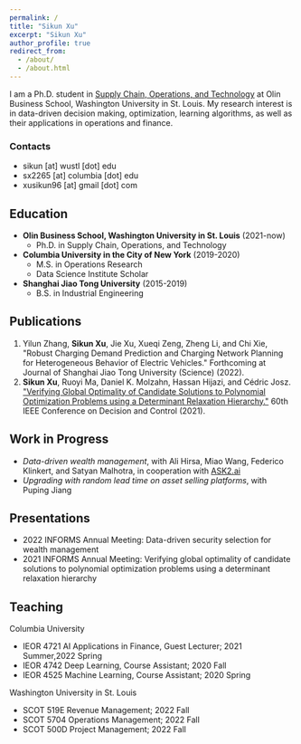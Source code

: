 ```yaml
---
permalink: /
title: "Sikun Xu"
excerpt: "Sikun Xu"
author_profile: true
redirect_from: 
  - /about/
  - /about.html
---
```



I am a Ph.D. student in [Supply Chain, Operations, and Technology](https://olin.wustl.edu/EN-US/academic-programs/PhD/Pages/PhdDetail.aspx?username=sikun) at Olin Business School, Washington University in St. Louis. My research interest is in data-driven decision making, optimization, learning algorithms, as well as their applications in operations and finance. 

### Contacts
* sikun [at] wustl [dot] edu
* sx2265 [at] columbia [dot] edu
* xusikun96 [at] gmail [dot] com


## Education
* **Olin Business School, Washington University in St. Louis** (2021-now)
  * Ph.D. in Supply Chain, Operations, and Technology
* **Columbia University in the City of New York** (2019-2020)
  * M.S. in Operations Research
  * Data Science Institute Scholar
* **Shanghai Jiao Tong University** (2015-2019)
  * B.S. in Industrial Engineering

## Publications
1. Yilun Zhang, **Sikun Xu**, Jie Xu, Xueqi Zeng, Zheng Li, and Chi Xie, "Robust Charging Demand Prediction and Charging Network Planning for Heterogeneous Behavior of Electric Vehicles." Forthcoming at Journal of Shanghai Jiao Tong University (Science) (2022). 
2. **Sikun Xu**, Ruoyi Ma, Daniel K. Molzahn, Hassan Hijazi, and Cédric Josz. ["Verifying Global Optimality of Candidate Solutions to Polynomial Optimization Problems using a Determinant Relaxation Hierarchy."](https://ieeexplore.ieee.org/document/9683608) 60th IEEE Conference on Decision and Control (2021).

## Work in Progress
* *Data-driven wealth management*, with Ali Hirsa, Miao Wang, Federico Klinkert, and Satyan Malhotra, in cooperation with [ASK2.ai](https://www.linkedin.com/company/ask2-ai/)
* *Upgrading with random lead time on asset selling platforms*, with Puping Jiang

## Presentations
* 2022 INFORMS Annual Meeting: Data-driven security selection for wealth management
* 2021 INFORMS Annual Meeting: Verifying global optimality of candidate solutions to polynomial optimization problems using a determinant relaxation hierarchy 

## Teaching
Columbia University
* IEOR 4721 AI Applications in Finance, Guest Lecturer; 2021 Summer,2022 Spring
* IEOR 4742 Deep Learning, Course Assistant; 2020 Fall
* IEOR 4525 Machine Learning, Course Assistant; 2020 Spring

Washington University in St. Louis
* SCOT 519E Revenue Management; 2022 Fall
* SCOT 5704 Operations Management; 2022 Fall
* SCOT 500D Project Management; 2022 Fall